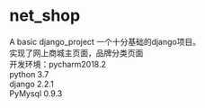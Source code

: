 # net_shop
A basic django_project
一个十分基础的django项目。</br>
实现了网上商城主页面，品牌分类页面 </br>
开发环境：pycharm2018.2 </br>
python 3.7 </br>
django 2.2.1 </br>
PyMysql 0.9.3  </br>
